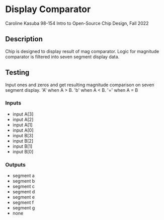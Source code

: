 # Display Comparator

Caroline Kasuba
98-154 Intro to Open-Source Chip Design, Fall 2022

## Description

Chip is designed to display result of mag comparator. Logic for magnitude comparator is filtered into seven segment display data.

## Testing

Input ones and zeros and get resulting magnitude comparison on seven segment display. 'A' when A > B. 'b' when A < B. '=' when A = B

### Inputs

- input A[3]
- input A[2]
- input A[1]
- input A[0]
- input B[3]
- input B[2]
- input B[1]
- input B[0]

### Outputs

- segment a
- segment b
- segment c
- segment d
- segment e
- segment f
- segment g
- none
